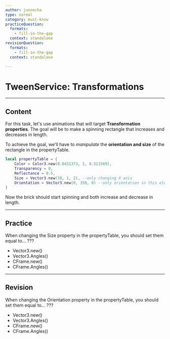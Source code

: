```yaml
---
author: junoocha
type: normal
category: must-know
practiceQuestion:
  formats:
    - fill-in-the-gap
  context: standalone
revisionQuestion:
  formats:
    - fill-in-the-gap
  context: standalone

---
```


# TweenService: Transformations
---

## Content
For this task, let's use animations that will target **Transformation properties**. The goal will be to make a spinning rectangle that increases and decreases in length.

To achieve the goal, we'll have to *manipulate* the **orientation and size** of the rectangle in the propertyTable.

```lua
local propertyTable = { 
	Color = Color3.new(0.0431373, 1, 0.521569),
	Transparency = 0,
	Reflectance = 0.5,
	Size = Vector3.new(30, 1, 2), --only changing X axis
	Orientation = Vector3.new(0, 359, 0) --only orientation in this element, so use vector3
}
```
Now the brick should start spinning and both increase and decrease in length.

---

## Practice

When changing the Size property in the propertyTable, you should set them equal to... ???
- Vector3.new()
- Vector3.Angles()
- CFrame.new()
- CFrame.Angles()
---

## Revision
When changing the Orientation property in the propertyTable, you should set them equal to... ???
- Vector3.new()
- Vector3.Angles()
- CFrame.new()
- CFrame.Angles()